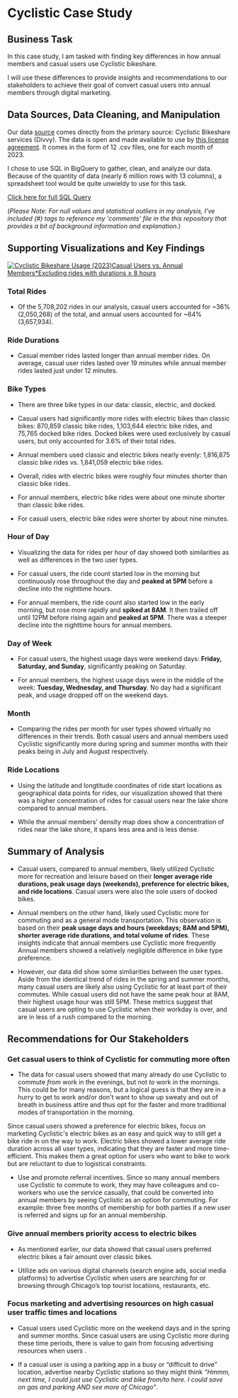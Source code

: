 # Cyclistic Case Study 

## Business Task

  In this case study, I am tasked with finding key differences in how annual members and casual users use Cyclistic bikeshare. 
  
  I will use these differences to provide insights and recommendations to our stakeholders to achieve their goal of convert casual users into annual members through digital marketing.

  
## Data Sources, Data Cleaning, and Manipulation

 Our data [source](https://divvy-tripdata.s3.amazonaws.com/index.html) comes directly from the primary source: Cyclistic Bikeshare services (Divvy). The data is open and made available to use by [this license agreement](https://divvybikes.com/data-license-agreement). It comes in the form of 12 .csv files, one for each month of 2023.

  I chose to use SQL in BigQuery to gather, clean, and analyze our data. Because of the quantity of data (nearly 6 million rows with 13 columns), a spreadsheet tool would be quite unwieldy to use for this task.
  
  [Click here for full SQL Query](https://github.com/TankaJahari/cyclistic.charliesun/blob/main/Data%20Cleaning%20and%20Manipulation.sql) 
  
  
  (*Please Note: For null values and statistical outliers in my analysis, I've included (#) tags to reference my 'comments' file in the this repository that provides a bit of background information and explanation.*)


## Supporting Visualizations and Key Findings

<div class='tableauPlaceholder' id='viz1706160817472' style='position: relative'><noscript><a href='#'><img alt='Cyclistic Bikeshare Usage (2023)Casual Users vs. Annual Members*Excluding rides with durations  ≥  8 hours ' src='https:&#47;&#47;public.tableau.com&#47;static&#47;images&#47;Cy&#47;CyclisticCaseStudy_17060520013410&#47;Dashboard1&#47;1_rss.png' style='border: none' /></a></noscript><object class='tableauViz'  style='display:none;'><param name='host_url' value='https%3A%2F%2Fpublic.tableau.com%2F' /> <param name='embed_code_version' value='3' /> <param name='site_root' value='' /><param name='name' value='CyclisticCaseStudy_17060520013410&#47;Dashboard1' /><param name='tabs' value='no' /><param name='toolbar' value='yes' /><param name='static_image' value='https:&#47;&#47;public.tableau.com&#47;static&#47;images&#47;Cy&#47;CyclisticCaseStudy_17060520013410&#47;Dashboard1&#47;1.png' /> <param name='animate_transition' value='yes' /><param name='display_static_image' value='yes' /><param name='display_spinner' value='yes' /><param name='display_overlay' value='yes' /><param name='display_count' value='yes' /><param name='language' value='en-US' /><param name='filter' value='publish=yes' /></object></div>                <script type='text/javascript'>                    var divElement = document.getElementById('viz1706160817472');                    var vizElement = divElement.getElementsByTagName('object')[0];                    if ( divElement.offsetWidth > 800 ) { vizElement.style.width='100%';vizElement.style.height=(divElement.offsetWidth*0.75)+'px';} else if ( divElement.offsetWidth > 500 ) { vizElement.style.width='100%';vizElement.style.height=(divElement.offsetWidth*0.75)+'px';} else { vizElement.style.width='100%';vizElement.style.height='2527px';}                     var scriptElement = document.createElement('script');                    scriptElement.src = 'https://public.tableau.com/javascripts/api/viz_v1.js';                    vizElement.parentNode.insertBefore(scriptElement, vizElement);                </script>

### Total Rides

 - Of the 5,708,202 rides in our analysis, casual users accounted for ~36% (2,050,268) of the total, and annual users accounted for ~64% (3,657,934). 

### Ride Durations

 - Casual member rides lasted longer than annual member rides. On average, casual user rides lasted over 19 minutes while annual member rides lasted just under 12 minutes.

### Bike Types

 - There are three bike types in our data: classic, electric, and docked. 

 - Casual users had significantly more rides with electric bikes than classic bikes: 870,859 classic bike rides, 1,103,644 electric bike rides, and 75,765 docked bike rides. Docked bikes were used exclusively by casual users, but only accounted for 3.6% of their total rides.

 - Annual members used classic and electric bikes nearly evenly: 1,816,875 classic bike rides vs. 1,841,059 electric bike rides.

 - Overall, rides with electric bikes were roughly four minutes shorter than classic bike rides.
   
 - For annual members, electric bike rides were about one minute shorter than classic bike rides.
   
 - For casual users, electric bike rides were shorter by about nine minutes. 

### Hour of Day

 - Visualizing the data for rides per hour of day showed both similarities as well as differences in the two user types.

 - For casual users, the ride count started low in the morning but continuously rose throughout the day and **peaked at 5PM** before a decline into the nighttime hours.

 - For annual members, the ride count also started low in the early morning, but rose more rapidly and **spiked at 8AM**. It then trailed off until 12PM before rising again and **peaked at 5PM**. There was a steeper decline into the nighttime hours for annual members. 


### Day of Week

 - For casual users, the highest usage days were weekend days: **Friday, Saturday, and Sunday**, significantly peaking on Saturday.

 - For annual members, the highest usage days were in the middle of the week: **Tuesday, Wednesday, and Thursday**. No day had a significant peak, and usage dropped off on the weekend days.
 
### Month

 - Comparing the rides per month for user types showed virtually no differences in their trends. Both casual users and annual members used Cyclistic significantly more during spring and summer months with their peaks being in July and August respectively. 


### Ride Locations

 - Using the latitude and longtitude coordinates of ride start locations as geographical data points for rides, our visualization showed that there was a higher concentration of rides for casual users near the lake shore compared to annual members.

 - While the annual members' density map does show a concentration of rides near the lake shore, it spans less area and is less dense.

## Summary of Analysis

 - Casual users, compared to annual members, likely utilized Cyclistic more for recreation and leisure based on their **longer average ride durations, peak usage days (weekends), preference for electric bikes, and ride locations**. Casual users were also the sole users of docked bikes.

 - Annual members on the other hand, likely used Cyclistic more for commuting and as a general mode transportation. This observation is based on their **peak usage days and hours (weekdays; 8AM and 5PM), shorter average ride durations, and total volume of rides**. These insights indicate that annual members use Cyclistic more frequently  Annual members showed a relatively negligible difference in bike type preference.


 - However, our data did show some simliarities between the user types. Aside from the identical trend of rides in the spring and summer months, many casual users are likely also using Cyclistic for at least part of their commutes. While casual users did not have the same peak hour at 8AM, their highest usage hour was still 5PM. These metrics suggest that casual users are opting to use Cyclistic when their workday is over, and are in less of a rush compared to the morning. 


   
## Recommendations for Our Stakeholders


### Get casual users to think of Cyclistic for commuting more often

 - The data for casual users showed that many already do use Cyclistic to commute *from* work in the evenings, but not *to* work in the mornings. This could be for many reasons, but a logical guess is that they are in a hurry to get to work and/or don't want to show up sweaty and out of breath in business attire and thus opt for the faster and more traditional modes of transportation in the morning. 


Since casual users showed a preference for electric bikes, focus on marketing Cyclistic's electric bikes as an easy and quick way to still get a bike ride in on the way to work. Electric bikes showed a lower average ride duration across all user types, indicating that they are faster and more time-efficient. This makes them a great option for users who want to bike to work but are reluctant to due to logistical constraints. 

   
 - Use and promote referral incentives. Since so many annual members use Cyclistic to commute to work, they may have colleagues and co-workers who use the service casually, that could be converted into annual members by seeing Cyclistic as an option for commuting. For example: three free months of membership for both parties if a new user is referred and signs up for an annual membership.


### Give annual members priority access to electric bikes 

 - As mentioned earlier, our data showed that casual users preferred electric bikes a fair amount over classic bikes. 
   
 - Utilize ads on various digital channels (search engine ads, social media platforms) to advertise Cyclistic when users are searching for or browsing through Chicago’s top tourist locations, restaurants, etc.


### Focus marketing and advertising resources on high casual user traffic times and locations

 - Casual users used Cyclistic more on the weekend days and in the spring and summer months. Since casual users are using Cyclistic more during these time periods, there is value to gain from focusing advertising resources when users .

 - If a casual user is using a parking app in a busy or “difficult to drive” location, advertise nearby Cyclistic stations so they might think *“Hmmm, next time, I could just use Cyclistic and bike from/to here. I could save on gas and parking AND see more of Chicago”*.

   

